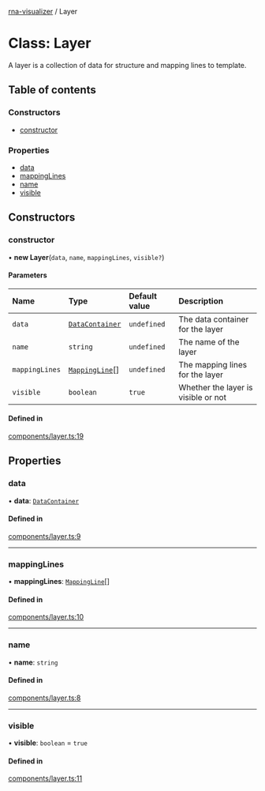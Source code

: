 [rna-visualizer](../README.md) / Layer

# Class: Layer

A layer is a collection of data for structure and mapping lines to template.

## Table of contents

### Constructors

- [constructor](Layer.md#constructor)

### Properties

- [data](Layer.md#data)
- [mappingLines](Layer.md#mappinglines)
- [name](Layer.md#name)
- [visible](Layer.md#visible)

## Constructors

### constructor

• **new Layer**(`data`, `name`, `mappingLines`, `visible?`)

#### Parameters

| Name | Type | Default value | Description |
| :------ | :------ | :------ | :------ |
| `data` | [`DataContainer`](DataContainer.md) | `undefined` | The data container for the layer |
| `name` | `string` | `undefined` | The name of the layer |
| `mappingLines` | [`MappingLine`](MappingLine.md)[] | `undefined` | The mapping lines for the layer |
| `visible` | `boolean` | `true` | Whether the layer is visible or not |

#### Defined in

[components/layer.ts:19](https://github.com/michalhercik/rna-visualizer/blob/febfa3b/lib/src/components/layer.ts#L19)

## Properties

### data

• **data**: [`DataContainer`](DataContainer.md)

#### Defined in

[components/layer.ts:9](https://github.com/michalhercik/rna-visualizer/blob/febfa3b/lib/src/components/layer.ts#L9)

___

### mappingLines

• **mappingLines**: [`MappingLine`](MappingLine.md)[]

#### Defined in

[components/layer.ts:10](https://github.com/michalhercik/rna-visualizer/blob/febfa3b/lib/src/components/layer.ts#L10)

___

### name

• **name**: `string`

#### Defined in

[components/layer.ts:8](https://github.com/michalhercik/rna-visualizer/blob/febfa3b/lib/src/components/layer.ts#L8)

___

### visible

• **visible**: `boolean` = `true`

#### Defined in

[components/layer.ts:11](https://github.com/michalhercik/rna-visualizer/blob/febfa3b/lib/src/components/layer.ts#L11)
